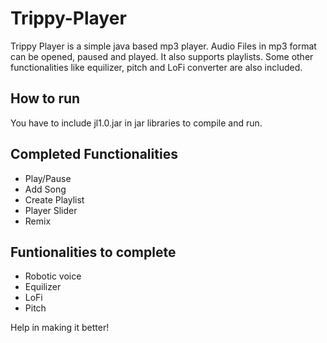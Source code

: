 # Trippy-Player
Trippy Player is a simple java based mp3 player. Audio Files in mp3 format can be opened, paused and played. It also supports playlists. Some other functionalities like equilizer, pitch and LoFi converter are also included. 

## How to run
You have to include jl1.0.jar in jar libraries to compile and run.

## Completed Functionalities
- Play/Pause
- Add Song
- Create Playlist
- Player Slider
- Remix

## Funtionalities to complete
- Robotic voice
- Equilizer
- LoFi
- Pitch

Help in making it better!

